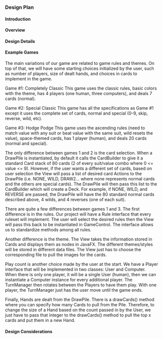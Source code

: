 ### Design Plan

#### Introduction

#### Overview

#### Design Details

#### Example Games

The main variations of our game are related to game rules and themes. On top of that, we will have some starting choices initialized by the user, such as number of players, size of dealt hands, and choices in cards to implement in the game.

Game #1: Completely Classic
This game uses the classic rules, basic colors with the theme, has 4 players (one human, three computers), and deals 7 cards (normal).

Game #2: Special Classic
This game has all the specifications as Game #1 except it uses the complete set of cards, normal and special (0-9, skip, reverse, wild, etc).

Game #3: Hodge Podge
This game uses the ascending rules (need to match value with any suit or beat value with the same suit, wild resets the value), space-themed cards, has 1 player (human), and deals 20 cards (normal and special).

The only difference between games 1 and 2 is the card selection. When a DrawPile is instantiated, by default it calls the CardBuilder to give it a standard Card stack of 80 cards (2 of every suit/value combo where 0 <= value <= 9). However, if the user wants a different set of cards, based on user selection the View will pass a list of desired card Actions to the DrawPile (i.e. NONE, WILD, DRAW2… where none represents normal cards and the others are special cards). The DrawPile will then pass this list to the CardBuilder which will create a Deck. For example, if NONE, WILD, and REVERSE are passed, the DrawPile will have the 80 standard normal cards described above, 4 wilds, and 4 reverses (one of each suit).

There are quite a few differences between games 1 and 3. The first difference is in the rules. Our project will have a Rule interface that every ruleset will implement. The user will select the desired rules then the View will pass this back to be instantiated in GameControl. The interface allows us to standardize methods among all rules.

Another difference is the theme. The View takes the information stored in Cards and displays them as nodes in JavaFX. The different themes/styles will be stored in different data files. The View just has to choose the corresponding file to pull the images for the cards.

Play count is another choice made by the user at the start. We have a Player interface that will be implemented in two classes: User and Computer. When there is only one player, it will be a single User (human), then we can instantiate a Computer instance for every additional player. The TurnManager then rotates between the Players to have them play. With one player, the TurnManager just has the user move until the game ends.

Finally, Hands are dealt from the DrawPile. There is a drawCards() method where you can specify how many Cards to pull from the Pile. Therefore, to change the size of a Hand based on the count passed in by the User, we just have to pass that integer to the drawCards() method to pull the top x cards and put them in a new Hand.

#### Design Considerations